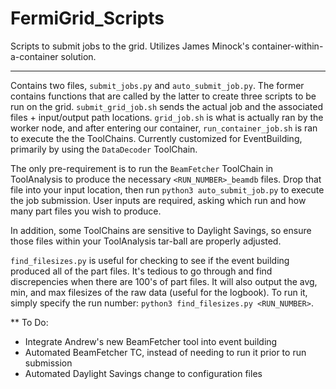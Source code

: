 # FermiGrid_Scripts

Scripts to submit jobs to the grid. Utilizes James Minock's container-within-a-container solution.

-----------------------
Contains two files, ```submit_jobs.py``` and ```auto_submit_job.py```. The former contains functions that are called by the latter to create three scripts to be run on the grid. ```submit_grid_job.sh``` sends the actual job and the associated files + input/output path locations. ```grid_job.sh``` is what is actually ran by the worker node, and after entering our container, ```run_container_job.sh``` is ran to execute the the ToolChains. Currently customized for EventBuilding, primarily by using the ```DataDecoder``` ToolChain.


The only pre-requirement is to run the ```BeamFetcher``` ToolChain in ToolAnalysis to produce the necessary ```<RUN_NUMBER>_beamdb``` files. Drop that file into your input location, then run ```python3 auto_submit_job.py``` to execute the job submission. User inputs are required, asking which run and how many part files you wish to produce. 

In addition, some ToolChains are sensitive to Daylight Savings, so ensure those files within your ToolAnalysis tar-ball are properly adjusted. 

```find_filesizes.py``` is useful for checking to see if the event building produced all of the part files. It's tedious to go through and find discrepencies when there are 100's of part files. It will also output the avg, min, and max filesizes of the raw data (useful for the logbook). To run it, simply specify the run number: ```python3 find_filesizes.py <RUN_NUMBER>```.

** To Do: 
- Integrate Andrew's new BeamFetcher tool into event building
- Automated BeamFetcher TC, instead of needing to run it prior to run submission
- Automated Daylight Savings change to configuration files

